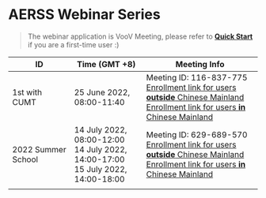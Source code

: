 # AERSS Webinar Series
> The webinar application is VooV Meeting, please refer to **[Quick Start](https://github.com/AERSS2022/webinar/blob/main/voov/VooV%20Meeting%20Quick%20Start.md)** if you are a first-time user :)

| ID   | Time (GMT +8)            |Meeting Info                        |
| ---- | -------------------------| ---------------------------------- |
| 1st with CUMT| 25 June 2022, 08:00-11:40| Meeting ID: 116-837-775 <br> [Enrollment link for users **outside** Chinese Mainland](https://voovmeeting.com/dw/TRXxXVzkLfrA)<br>  [Enrollment link for users **in** Chinese Mainland](https://meeting.tencent.com/dw/TRXxXVzkLfrA) <br> |
| 2022 Summer School | 14 July 2022, 08:00-12:00 <br> 14 July 2022, 14:00-17:00 <br> 15 July 2022, 14:00-18:00| Meeting ID: 629-689-570 <br> [Enrollment link for users **outside** Chinese Mainland](https://voovmeeting.com/dw/nDccInJrNXBz)<br>  [Enrollment link for users **in** Chinese Mainland](https://meeting.tencent.com/dw/nDccInJrNXBz) <br/> |
|      |                         |         
